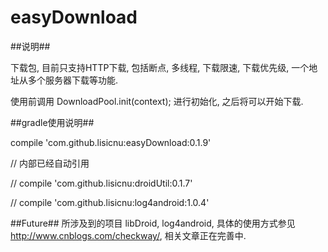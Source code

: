 easyDownload
============


##说明##

下载包, 目前只支持HTTP下载, 包括断点, 多线程, 下载限速, 下载优先级, 一个地址从多个服务器下载等功能.

使用前调用 DownloadPool.init(context); 进行初始化, 之后将可以开始下载.



##gradle使用说明##

compile 'com.github.lisicnu:easyDownload:0.1.9'


// 内部已经自动引用  


// compile 'com.github.lisicnu:droidUtil:0.1.7'


// compile 'com.github.lisicnu:log4android:1.0.4'


##Future##
所涉及到的项目 libDroid, log4android, 
具体的使用方式参见 http://www.cnblogs.com/checkway/, 相关文章正在完善中.
